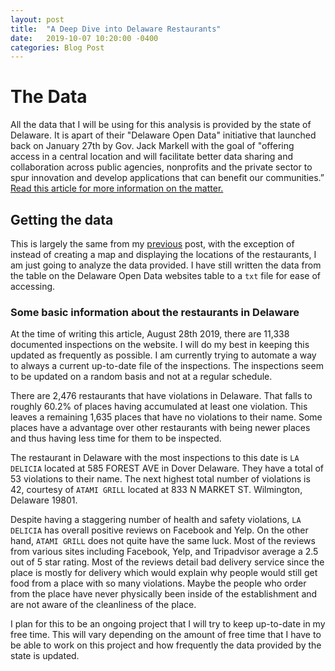 ```yaml
---
layout: post
title:  "A Deep Dive into Delaware Restaurants"
date:   2019-10-07 10:20:00 -0400
categories: Blog Post
---
```


# The Data

All the data that I will be using for this analysis is provided by the state of Delaware. It is apart of their "Delaware Open Data" initiative that launched back on January 27th by Gov. Jack Markell with the goal of "offering access in a central location and will facilitate better data sharing and collaboration across public agencies, nonprofits and the private sector to spur innovation and develop applications that can benefit our communities.” [Read this article for more information on the matter.](https://www.govtech.com/state/Data-Governance-Council-to-Revamp-Delawares-Open-Data-Efforts.html)

## Getting the data

This is largely the same from my [previous](https://b-weyl.github.io/blog/post/2019/04/01/plotting_restaurant_inspections_with_python_and_folium.html) post, with the exception of instead of creating a map and displaying the locations of the restaurants, I am just going to analyze the data provided. I have still written the data from the table on the Delaware Open Data websites table to a `txt` file for ease of accessing.

### Some basic information about the restaurants in Delaware

At the time of writing this article, August 28th 2019, there are 11,338 documented inspections on the website. I will do my best in keeping this updated as frequently as possible. I am currently trying to automate a way to always a current up-to-date file of the inspections. The inspections seem to be updated on a random basis and not at a regular schedule.

There are 2,476 restaurants that have violations in Delaware. That falls to roughly 60.2% of places having accumulated at least one violation. This leaves a remaining 1,635 places that have no violations to their name. Some places have a advantage over other restaurants with being newer places and thus having less time for them to be inspected.

The restaurant in Delaware with the most inspections to this date is `LA DELICIA` located at 585 FOREST AVE in Dover Delaware. They have a total of 53 violations to their name. The next highest total number of violations is 42, courtesy of `ATAMI GRILL` located at 833 N MARKET ST. Wilmington, Delaware 19801.

Despite having a staggering number of health and safety violations, `LA DELICIA` has overall positive reviews on Facebook and Yelp. On the other hand, `ATAMI GRILL` does not quite have the same luck. Most of the reviews from various sites including Facebook, Yelp, and Tripadvisor average a 2.5 out of 5 star rating. Most of the reviews detail bad delivery service since the place is mostly for delivery which would explain why people would still get food from a place with so many violations. Maybe the people who order from the place have never physically been inside of the establishment and are not aware of the cleanliness of the place.

I plan for this to be an ongoing project that I will try to keep up-to-date in my free time. This will vary depending on the amount of free time that I have to be able to work on this project and how frequently the data provided by the state is updated.
